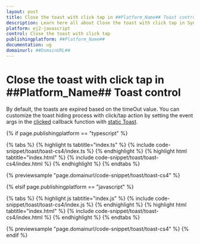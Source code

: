```yaml
---
layout: post
title: Close the toast with click tap in ##Platform_Name## Toast control | Syncfusion
description: Learn here all about Close the toast with click tap in Syncfusion ##Platform_Name## Toast control of Syncfusion Essential JS 2 and more.
platform: ej2-javascript
control: Close the toast with click tap 
publishingplatform: ##Platform_Name##
documentation: ug
domainurl: ##DomainURL##
---
```


# Close the toast with click tap in ##Platform_Name## Toast control

By default, the toasts are expired based on the timeOut value. You can customize the toast hiding process with click/tap action by setting the event args in the [clicked](../../api/toast/toastClickEventArgs/#clicktoclose) callback function with [static Toast](../timeout/#static-toast).

{% if page.publishingplatform == "typescript" %}

 {% tabs %}
{% highlight ts tabtitle="index.ts" %}
{% include code-snippet/toast/toast-cs4/index.ts %}
{% endhighlight %}
{% highlight html tabtitle="index.html" %}
{% include code-snippet/toast/toast-cs4/index.html %}
{% endhighlight %}
{% endtabs %}
        
{% previewsample "page.domainurl/code-snippet/toast/toast-cs4" %}

{% elsif page.publishingplatform == "javascript" %}

{% tabs %}
{% highlight js tabtitle="index.js" %}
{% include code-snippet/toast/toast-cs4/index.js %}
{% endhighlight %}
{% highlight html tabtitle="index.html" %}
{% include code-snippet/toast/toast-cs4/index.html %}
{% endhighlight %}
{% endtabs %}

{% previewsample "page.domainurl/code-snippet/toast/toast-cs4" %}
{% endif %}